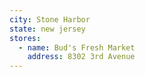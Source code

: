 ```yaml
---
city: Stone Harbor
state: new jersey
stores:
  - name: Bud's Fresh Market
    address: 8302 3rd Avenue
---
```

